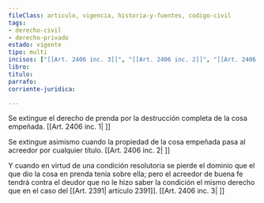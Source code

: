 ```yaml
---
fileClass: articulo, vigencia, historia-y-fuentes, codigo-civil
tags:
- derecho-civil
- derecho-privado
estado: vigente
tipo: multi
incisos: ["[[Art. 2406 inc. 3]]", "[[Art. 2406 inc. 2]]", "[[Art. 2406 inc. 1]]"]
libro:
titulo:
parrafo:
corriente-juridica:

---
```

Se extingue el derecho de prenda por la destrucción completa de la cosa empeñada. [[Art. 2406 inc. 1| ]]

Se extingue asimismo cuando la propiedad de la cosa empeñada pasa al acreedor por cualquier título. [[Art. 2406 inc. 2| ]]

Y cuando en virtud de una condición resolutoria se pierde el dominio que el que dio la cosa en prenda tenía sobre ella; pero el acreedor de buena fe tendrá contra el deudor que no le hizo saber la condición el mismo derecho que en el caso del [[Art. 2391| artículo 2391]]. [[Art. 2406 inc. 3| ]]